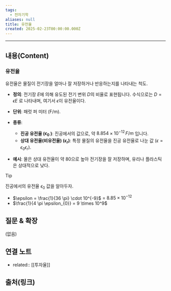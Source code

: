 ```yaml
---
tags:
  - 전자기학
aliases: null
title: 유전율
created: 2025-02-23T00:00:00.000Z
---
```


---

## 내용(Content)

### 유전율

유전율은 물질이 전기장을 얼마나 잘 저장하거나 반응하는지를 나타내는 척도.

  

- **정의**: 전기장 $E$에 의해 유도된 전기 변위 $D$의 비율로 표현됩니다. 수식으로는 $D = \epsilon E$ 로 나타내며, 여기서 $\epsilon$이 유전율이다.
  
- **단위**: 패럿 퍼 미터 (F/m).
  
- **종류**:  
    - **진공 유전율 ($\epsilon_0$ ​)**: 진공에서의 값으로, 약 $8.854 \times 10^{-12} \, F/m$ 입니다.
    - **상대 유전율(비유전율) ($\epsilon_r$)**: 특정 물질의 유전율을 진공 유전율로 나눈 값 ($\epsilon = \epsilon_0 \epsilon_r$​).
    
- **예시**: 물은 상대 유전율이 약 80으로 높아 전기장을 잘 저장하며, 유리나 플라스틱은 상대적으로 낮다.

>[!tip]
>진공에서의 유전율 $\epsilon_{0}$ 값을 알아두자.
>- $\epsilon = \frac{1}{36 \pi} \cdot 10^{-9}$ = $8.85 \times 10^{-12}$
>- $\frac{1}{4 \pi \epsilon_{0}} = 9 \times 10^9$

## 질문 & 확장

(없음)

## 연결 노트

- related:: [[투자율]]
## 출처(링크)





